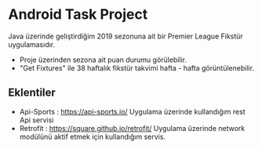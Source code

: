 # Android Task Project

Java üzerinde geliştirdiğim 2019 sezonuna ait bir Premier League Fikstür uygulamasıdır.

- Proje üzerinden sezona ait puan durumu görülebilir.
- "Get Fixtures" ile 38 haftalık fikstür takvimi hafta - hafta görüntülenebilir.

## Eklentiler

- Api-Sports : https://api-sports.io/  Uygulama üzerinde kullandığım rest Api servisi
- Retrofit : https://square.github.io/retrofit/ Uygulama üzerinde network modülünü aktif etmek için kullandığım servis.

